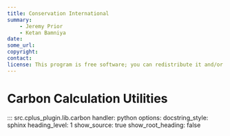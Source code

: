 ```yaml
---
title: Conservation International
summary:
    - Jeremy Prior
    - Ketan Bamniya
date:
some_url:
copyright:
contact:
license: This program is free software; you can redistribute it and/or modify it under the terms of the GNU Affero General Public License as published by the Free Software Foundation; either version 3 of the License, or (at your option) any later version.
---
```


# Carbon Calculation Utilities

::: src.cplus_plugin.lib.carbon
    handler: python
    options:
        docstring_style: sphinx
        heading_level: 1
        show_source: true
        show_root_heading: false